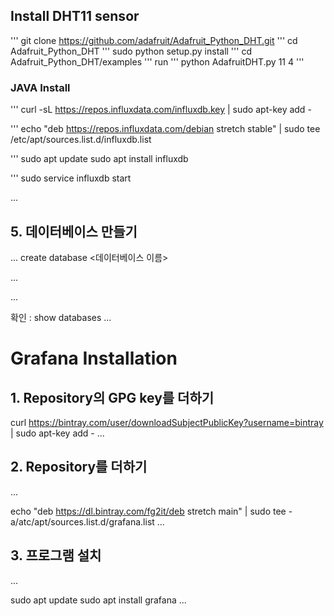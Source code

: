 ## Install DHT11 sensor
'''
git clone https://github.com/adafruit/Adafruit_Python_DHT.git
'''
cd Adafruit_Python_DHT
'''
sudo python setup.py install
'''
cd Adafruit_Python_DHT/examples
'''
run
'''
python AdafruitDHT.py 11 4
'''
### JAVA Install
 


'''
curl -sL https://repos.influxdata.com/influxdb.key | sudo apt-key add -

'''
echo "deb https://repos.influxdata.com/debian stretch stable" | sudo tee /etc/apt/sources.list.d/influxdb.list 

'''
sudo apt update
sudo apt install influxdb

'''
sudo service influxdb start

...

## 5. 데이터베이스 만들기
...
create database <데이터베이스 이름>

...

...

확인 : show databases
...

# Grafana Installation

## 1. Repository의 GPG key를 더하기

curl https://bintray.com/user/downloadSubjectPublicKey?username=bintray | sudo apt-key add -
...

## 2. Repository를 더하기
...

echo "deb https://dl.bintray.com/fg2it/deb stretch main" | sudo tee -a/atc/apt/sources.list.d/grafana.list
...

## 3. 프로그램 설치
...

sudo apt update
sudo apt install grafana
...

